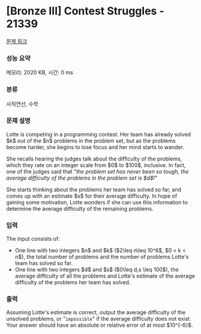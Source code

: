 # [Bronze III] Contest Struggles - 21339 

[문제 링크](https://www.acmicpc.net/problem/21339) 

### 성능 요약

메모리: 2020 KB, 시간: 0 ms

### 분류

사칙연산, 수학

### 문제 설명

<p>Lotte is competing in a programming contest. Her team has already solved $k$ out of the $n$ problems in the problem set, but as the problems become harder, she begins to lose focus and her mind starts to wander.</p>

<p>She recalls hearing the judges talk about the difficulty of the problems, which they rate on an integer scale from $0$ to $100$, inclusive. In fact, one of the judges said that "<em>the problem set has never been so tough, the average difficulty of the problems in the problem set is $d$!</em>"</p>

<p>She starts thinking about the problems her team has solved so far, and comes up with an estimate $s$ for their average difficulty. In hope of gaining some motivation, Lotte wonders if she can use this information to determine the average difficulty of the remaining problems.</p>

### 입력 

 <p>The input consists of:</p>

<ul>
	<li>One line with two integers $n$ and $k$ ($2\leq n\leq 10^6$, $0 < k < n$), the total number of problems and the number of problems Lotte's team has solved so far.</li>
	<li>One line with two integers $d$ and $s$ ($0\leq d,s \leq 100$), the average difficulty of all the problems and Lotte's estimate of the average difficulty of the problems her team has solved.</li>
</ul>

### 출력 

 <p>Assuming Lotte's estimate is correct, output the average difficulty of the unsolved problems, or "<code>impossible</code>" if the average difficulty does not exist. Your answer should have an absolute or relative error of at most $10^{-6}$.</p>

